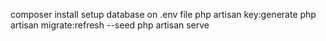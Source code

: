 composer install
setup database on .env file
php artisan key:generate
php artisan migrate:refresh --seed
php artisan serve